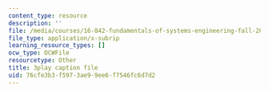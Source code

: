 ```yaml
---
content_type: resource
description: ''
file: /media/courses/16-842-fundamentals-of-systems-engineering-fall-2015/76cfe3b3f5973ae99ee6f7546fc6d7d2_7IqUQUic5cI.srt
file_type: application/x-subrip
learning_resource_types: []
ocw_type: OCWFile
resourcetype: Other
title: 3play caption file
uid: 76cfe3b3-f597-3ae9-9ee6-f7546fc6d7d2
---
```

